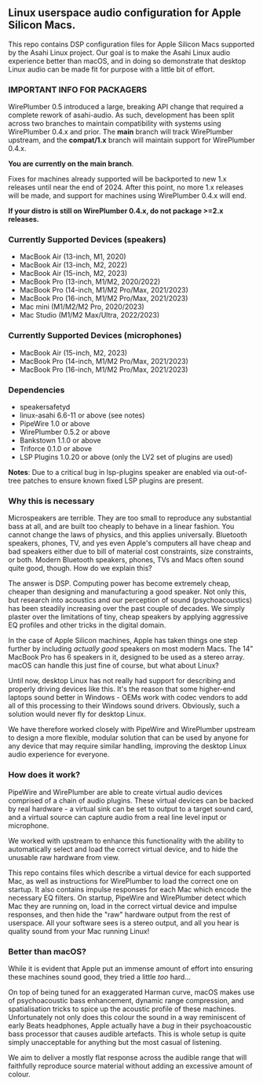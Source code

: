## Linux userspace audio configuration for Apple Silicon Macs.

This repo contains DSP configuration files for Apple Silicon Macs supported by the
Asahi Linux project. Our goal is to make the Asahi Linux audio experience better than macOS,
and in doing so demonstrate that desktop Linux audio can be made fit for purpose with
a little bit of effort.

### IMPORTANT INFO FOR PACKAGERS
WirePlumber 0.5 introduced a large, breaking API change that required a complete rework
of asahi-audio. As such, development has been split across two branches to maintain compatibility
with systems using WirePlumber 0.4.x and prior. The **main** branch will track WirePlumber
upstream, and the **compat/1.x** branch will maintain support for WirePlumber 0.4.x.

**You are currently on the main branch**.

Fixes for machines already supported will be backported to new 1.x releases until near the
end of 2024. After this point, no more 1.x releases will be made, and support for machines
using WirePlumber 0.4.x will end.

**If your distro is still on WirePlumber 0.4.x, do not package >=2.x releases.**

### Currently Supported Devices (speakers)
* MacBook Air (13-inch, M1, 2020)
* MacBook Air (13-inch, M2, 2022)
* MacBook Air (15-inch, M2, 2023)
* MacBook Pro (13-inch, M1/M2, 2020/2022)
* MacBook Pro (14-inch, M1/M2 Pro/Max, 2021/2023)
* MacBook Pro (16-inch, M1/M2 Pro/Max, 2021/2023)
* Mac mini (M1/M2/M2 Pro, 2020/2023)
* Mac Studio (M1/M2 Max/Ultra, 2022/2023)

### Currently Supported Devices (microphones)
* MacBook Air (15-inch, M2, 2023)
* MacBook Pro (14-inch, M1/M2 Pro/Max, 2021/2023)
* MacBook Pro (16-inch, M1/M2 Pro/Max, 2021/2023)

### Dependencies
* speakersafetyd
* linux-asahi 6.6-11 or above (see notes)
* PipeWire 1.0 or above
* WirePlumber 0.5.2 or above
* Bankstown 1.1.0 or above
* Triforce 0.1.0 or above
* LSP Plugins 1.0.20 or above (only the LV2 set of plugins are used)

**Notes**: Due to a critical bug in lsp-plugins speaker are enabled via
out-of-tree patches to ensure known fixed LSP plugins are present.

### Why this is necessary
Microspeakers are terrible. They are too small to reproduce any substantial bass at all,
and are built too cheaply to behave in a linear fashion. You cannot change the laws of
physics, and this applies universally. Bluetooth speakers, phones, TV, and yes even
Apple's computers all have cheap and bad speakers either due to bill of material
cost constraints, size constraints, or both. Modern Bluetooth speakers, phones, TVs
and Macs often sound quite good, though. How do we explain this?

The answer is DSP. Computing power has become extremely cheap, cheaper than designing
and manufacturing a good speaker. Not only this, but research into acoustics and our
perception of sound (psychoacoustics) has been steadily increasing over the past couple
of decades. We simply plaster over the limitations of tiny, cheap speakers by applying
aggressive EQ profiles and other tricks in the digital domain.

In the case of Apple Silicon machines, Apple has taken things one step further by including
_actually good_ speakers on most modern Macs. The 14" MacBook Pro has 6 speakers in it,
designed to be used as a stereo array. macOS can handle this just fine of course, but
what about Linux?

Until now, desktop Linux has not really had support for describing and properly driving
devices like this. It's the reason that some higher-end laptops sound better in Windows -
OEMs work with codec vendors to add all of this processing to their Windows sound drivers.
Obviously, such a solution would never fly for desktop Linux.

We have therefore worked closely with PipeWire and WirePlumber upstream to design a more
flexible, modular solution that can be used by anyone for any device that may require similar
handling, improving the desktop Linux audio experience for everyone.

### How does it work?
PipeWire and WirePlumber are able to create virtual audio devices comprised of a chain of
audio plugins. These virtual devices can be backed by real hardware - a virtual sink can
be set to output to a target sound card, and a virtual source can capture audio from a real
line level input or microphone.

We worked with upstream to enhance this functionality with the ability to automatically
select and load the correct virtual device, and to hide the unusable raw hardware from view.

This repo contains files which describe a virtual device for each supported Mac, as well as
instructions for WirePlumber to load the correct one on startup. It also contains impulse
responses for each Mac which encode the necessary EQ filters. On startup, PipeWire and
WirePlumber detect which Mac they are running on, load in the correct virtual device and impulse
responses, and then hide the "raw" hardware output from the rest of userspace. All your software
sees is a stereo output, and all you hear is quality sound from your Mac running Linux!


### Better than macOS?
While it is evident that Apple put an immense amount of effort into ensuring these
machines sound good, they tried a little _too_ hard...

On top of being tuned for an exaggerated Harman curve, macOS makes use of psychoacoustic bass
enhancement, dynamic range compression, and spatialisation tricks to spice up the acoustic
profile of these machines. Unfortunately not only does this colour the sound
in a way reminiscent of early Beats headphones, Apple actually have a _bug_ in their
psychoacoustic bass processor that causes audible artefacts. This is whole setup is quite
simply unacceptable for anything but the most casual of listening.

We aim to deliver a mostly flat response across the audible range that will faithfully reproduce
source material without adding an excessive amount of colour.
